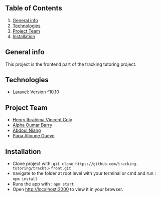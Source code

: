 ## Table of Contents

1. [General info](#general-info)
2. [Technologies](#technologies)
3. [Project Team](#project-team)
4. [Installation](#installation)

## General info

This project is the frontend part of the tracking tutoring project.

## Technologies

* [Laravel](https://laravel.com/): Version ^10.10

## Project Team

- [Henry Ibrahima Vincent Coly](https://github.com/devOFcentury)
- [Alpha Oumar Barry](https://github.com/alphaoumar9231)
- [Abdoul Niang](https://github.com/abdoulniang2000)
- [Papa Alioune Gueye](https://github.com/linodev19)

## Installation

- Clone project with: `git clone https://github.com/tracking-tutoring/tracktu-front.git`
- navigate to the folder at root level with your terminal or cmd and run : `npm install`
- Runs the app with : `npm start`
- Open [http://localhost:3000](http://localhost:3000) to view it in your browser.